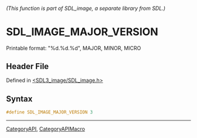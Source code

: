 ###### (This function is part of SDL_image, a separate library from SDL.)
# SDL_IMAGE_MAJOR_VERSION

Printable format: "%d.%d.%d", MAJOR, MINOR, MICRO

## Header File

Defined in [<SDL3_image/SDL_image.h>](https://github.com/libsdl-org/SDL_image/blob/main/include/SDL3_image/SDL_image.h)

## Syntax

```c
#define SDL_IMAGE_MAJOR_VERSION 3
```

----
[CategoryAPI](CategoryAPI), [CategoryAPIMacro](CategoryAPIMacro)

